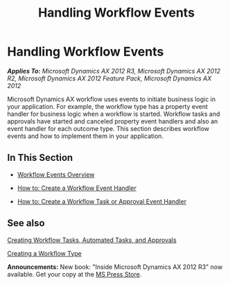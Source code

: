 ﻿---
title: Handling Workflow Events
TOCTitle: Handling Workflow Events
ms:assetid: 8f885bae-3a1c-4984-bb6b-6782696e7c66
ms:mtpsurl: https://msdn.microsoft.com/en-us/library/Cc604394(v=AX.60)
ms:contentKeyID: 35247402
ms.date: 05/18/2015
mtps_version: v=AX.60
---

# Handling Workflow Events 


_**Applies To:** Microsoft Dynamics AX 2012 R3, Microsoft Dynamics AX 2012 R2, Microsoft Dynamics AX 2012 Feature Pack, Microsoft Dynamics AX 2012_

Microsoft Dynamics AX workflow uses events to initiate business logic in your application. For example, the workflow type has a property event handler for business logic when a workflow is started. Workflow tasks and approvals have started and canceled property event handlers and also an event handler for each outcome type. This section describes workflow events and how to implement them in your application.

## In This Section

  - [Workflow Events Overview](workflow-events-overview.md)  

  - [How to: Create a Workflow Event Handler](how-to-create-a-workflow-event-handler.md)  

  - [How to: Create a Workflow Task or Approval Event Handler](how-to-create-a-workflow-task-or-approval-event-handler.md)  

## See also

[Creating Workflow Tasks, Automated Tasks, and Approvals](creating-workflow-tasks-automated-tasks-and-approvals.md)

[Creating a Workflow Type](creating-a-workflow-type.md)

  
**Announcements:** New book: "Inside Microsoft Dynamics AX 2012 R3" now available. Get your copy at the [MS Press Store](https://www.microsoftpressstore.com/store/inside-microsoft-dynamics-ax-2012-r3-9780735685109).

